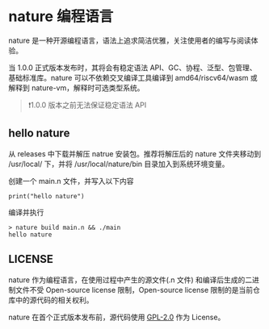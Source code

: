 # nature 编程语言

nature 是一种开源编程语言，语法上追求简洁优雅，关注使用者的编写与阅读体验。

当 1.0.0 正式版本发布时，其将会有稳定语法 API、GC、协程、泛型、包管理、基础标准库。nature 可以不依赖交叉编译工具编译到 amd64/riscv64/wasm 或解释到 nature-vm，解释时可选类型系统。
>❗️1.0.0 版本之前无法保证稳定语法 API

## hello nature

从 releases 中下载并解压 natrue 安装包。推荐将解压后的 nature 文件夹移动到 /usr/local/ 下，并将 /usr/local/nature/bin 目录加入到系统环境变量。

创建一个 main.n 文件，并写入以下内容
```nature
print("hello nature")
```

编译并执行
```shell
> nature build main.n && ./main
hello nature
```

## LICENSE
nature 作为编程语言，在使用过程中产生的源文件(.n 文件) 和编译后生成的二进制文件不受 Open-source license 限制，Open-source license 限制的是当前仓库中的源代码的相关权利。

nature 在首个正式版本发布前，源代码使用 [GPL-2.0](https://www.gnu.org/licenses/gpl-2.0.html) 作为 License。
